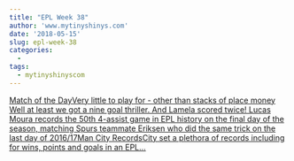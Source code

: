 ```yaml
---
title: "EPL Week 38"
author: 'www.mytinyshinys.com'
date: '2018-05-15'
slug: epl-week-38
categories:
  - 
tags:
  - mytinyshinyscom
---
```


[Match of the DayVery little to play for - other than stacks of place money Well at least we got a nine goal thriller. And Lamela scored twice! Lucas Moura records the 50th 4-assist game in EPL history on the final day of the season, matching Spurs teammate Eriksen who did the same trick on the last day of 2016/17Man City RecordsCity set a plethora of records including for wins, points and goals in an EPL...<click to read more>](https://www.mytinyshinys.com/2018/05/15/epl-week-38/)

